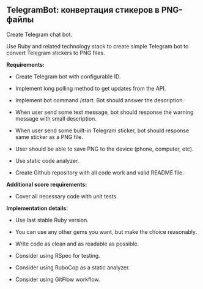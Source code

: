 ## TelegramBot: конвертация стикеров в PNG-файлы

Create Telegram chat bot.

Use Ruby and related technology stack to create simple Telegram bot to convert Telegram stickers to PNG files.
 
**Requirements:**

- Create Telegram bot with configurable ID.

- Implement long polling method to get updates from the API.

- Implement bot command /start. Bot should answer the description.

- When user send some text message, bot should response the warning message with small description.

- When user send some built-in Telegram sticker, bot should response same sticker as a PNG file.

- User should be able to save PNG to the device (phone, computer, etc).

- Use static code analyzer.

- Create Github repository with all code work and valid README file.
 
**Additional score requirements:**

- Cover all necessary code with unit tests.
 
**Implementation details:**

- Use last stable Ruby version.

- You can use any other gems you want, but make the choice reasonably.

- Write code as clean and as readable as possible.

- Consider using RSpec for testing.

- Consider using RuboCop as a static analyzer.

- Consider using GitFlow workflow.
